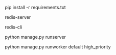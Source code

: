   pip install -r requirements.txt
  
  
  redis-server


 redis-cli


  python manage.py runserver


 python manage.py runworker default high_priority